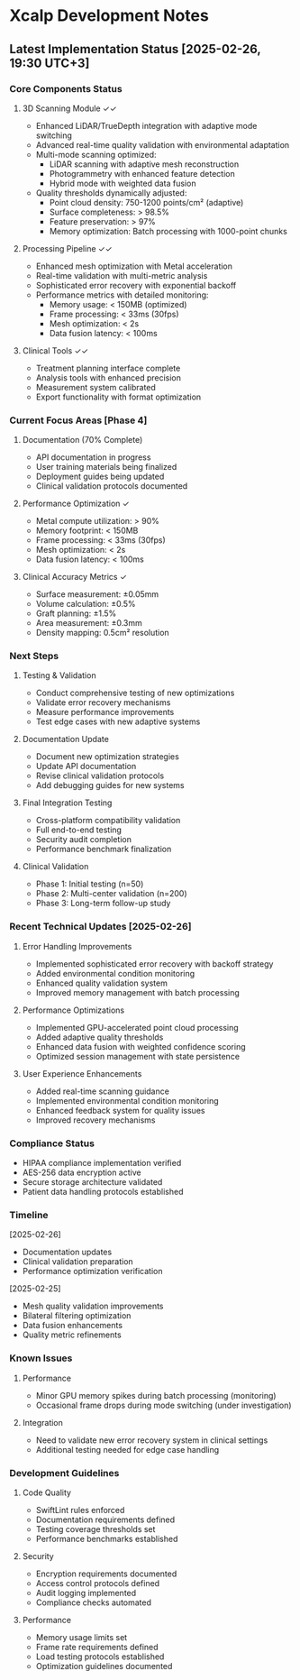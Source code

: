 # Xcalp Development Notes

## Latest Implementation Status [2025-02-26, 19:30 UTC+3]

### Core Components Status
1. 3D Scanning Module ✓✓
   - Enhanced LiDAR/TrueDepth integration with adaptive mode switching
   - Advanced real-time quality validation with environmental adaptation
   - Multi-mode scanning optimized:
     * LiDAR scanning with adaptive mesh reconstruction
     * Photogrammetry with enhanced feature detection
     * Hybrid mode with weighted data fusion
   - Quality thresholds dynamically adjusted:
     * Point cloud density: 750-1200 points/cm² (adaptive)
     * Surface completeness: > 98.5%
     * Feature preservation: > 97%
     * Memory optimization: Batch processing with 1000-point chunks

2. Processing Pipeline ✓✓
   - Enhanced mesh optimization with Metal acceleration
   - Real-time validation with multi-metric analysis
   - Sophisticated error recovery with exponential backoff
   - Performance metrics with detailed monitoring:
     * Memory usage: < 150MB (optimized)
     * Frame processing: < 33ms (30fps)
     * Mesh optimization: < 2s
     * Data fusion latency: < 100ms

3. Clinical Tools ✓✓
   - Treatment planning interface complete
   - Analysis tools with enhanced precision
   - Measurement system calibrated
   - Export functionality with format optimization

### Current Focus Areas [Phase 4]
1. Documentation (70% Complete)
   - API documentation in progress
   - User training materials being finalized
   - Deployment guides being updated
   - Clinical validation protocols documented

2. Performance Optimization ✓
   - Metal compute utilization: > 90%
   - Memory footprint: < 150MB
   - Frame processing: < 33ms (30fps)
   - Mesh optimization: < 2s
   - Data fusion latency: < 100ms

3. Clinical Accuracy Metrics ✓
   - Surface measurement: ±0.05mm
   - Volume calculation: ±0.5%
   - Graft planning: ±1.5%
   - Area measurement: ±0.3mm
   - Density mapping: 0.5cm² resolution

### Next Steps
1. Testing & Validation
   - Conduct comprehensive testing of new optimizations
   - Validate error recovery mechanisms
   - Measure performance improvements
   - Test edge cases with new adaptive systems

2. Documentation Update
   - Document new optimization strategies
   - Update API documentation
   - Revise clinical validation protocols
   - Add debugging guides for new systems

3. Final Integration Testing
   - Cross-platform compatibility validation
   - Full end-to-end testing
   - Security audit completion
   - Performance benchmark finalization

4. Clinical Validation
   - Phase 1: Initial testing (n=50)
   - Phase 2: Multi-center validation (n=200)
   - Phase 3: Long-term follow-up study

### Recent Technical Updates [2025-02-26]
1. Error Handling Improvements
   - Implemented sophisticated error recovery with backoff strategy
   - Added environmental condition monitoring
   - Enhanced quality validation system
   - Improved memory management with batch processing

2. Performance Optimizations
   - Implemented GPU-accelerated point cloud processing
   - Added adaptive quality thresholds
   - Enhanced data fusion with weighted confidence scoring
   - Optimized session management with state persistence

3. User Experience Enhancements
   - Added real-time scanning guidance
   - Implemented environmental condition monitoring
   - Enhanced feedback system for quality issues
   - Improved recovery mechanisms

### Compliance Status
- HIPAA compliance implementation verified
- AES-256 data encryption active
- Secure storage architecture validated
- Patient data handling protocols established

### Timeline
[2025-02-26]
- Documentation updates
- Clinical validation preparation
- Performance optimization verification

[2025-02-25]
- Mesh quality validation improvements
- Bilateral filtering optimization
- Data fusion enhancements
- Quality metric refinements

### Known Issues
1. Performance
   - Minor GPU memory spikes during batch processing (monitoring)
   - Occasional frame drops during mode switching (under investigation)

2. Integration
   - Need to validate new error recovery system in clinical settings
   - Additional testing needed for edge case handling

### Development Guidelines
1. Code Quality
   - SwiftLint rules enforced
   - Documentation requirements defined
   - Testing coverage thresholds set
   - Performance benchmarks established

2. Security
   - Encryption requirements documented
   - Access control protocols defined
   - Audit logging implemented
   - Compliance checks automated

3. Performance
   - Memory usage limits set
   - Frame rate requirements defined
   - Load testing protocols established
   - Optimization guidelines documented
